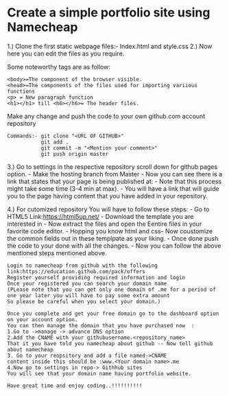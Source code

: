 # Create a simple portfolio site using Namecheap

1.) Clone the first static webpage files:- Index.html  and  style.css
2.) Now here you can edit the files as you require.

Some noteworthy tags are as follow:
```
<body>=The component of the browser visible.
<head>=The components of the files used for importing variious functions
<p> = New paragraph function
<h1></h1> till <h6></h6>= The header files.
```

Make any change and push the code to your own github.com account repository
```
Commands:- git clone "<URL OF GITHUB>"
		   git add .
		   git commit -m "<Mention your comment>"
		   git push origin master
```
3.) Go to settings in the respective repository scroll down for github pages option.
	- Make the hosting branch from Master 
	- Now you can see there is a link that states that your page is being published at:<Link>
	- Note that this process might take some time (3-4 min at max).
	- You will have a link that will guide you to the page having content that you have added in your repository.


4.) For cutomized repository You will have to follow these steps:
	- Go to HTML5 Link:https://html5up.net/
	- Download the template you are interested in 
	- Now extract the files and open the Eentire files in your favorite code editor.
	- Hopping you know html and css- Now coustomize the common fields out in these templpate as your liking.
	- Once done push the code to your done with all the changes.
	- Now you can follow the above mentioned steps mentioned above.
	
	Login to namecheap from github with the following link:https://education.github.com/pack/offers
	Register yourself providing required information and login 
	Once your registered you can search your domain name
	(PLease note that you can get only one domain of .me for a period of one year later you will have to pay some extra amount
	So please be careful when you select your domain.)
	
	Once you complete and get your free domain go to the dashboard option on your account option.
	You can then manage the domain that you have purchased now	:
	1.Go to ->manage -> advance DNS option
	2.Add the CNAME with your githubusername.<repository_name>
	That it you have told you namecheap about github -- Now tell github about namecheap
	3. Go to your reopsitory and add a file named->CNAME 
	content inside this should be :www.<Your domain name>.me
	4.Now go to settings in repo-> Githhub sites 
	You will see that your domain name having portfolio website.
	
	Have great time and enjoy coding..!!!!!!!!!!
